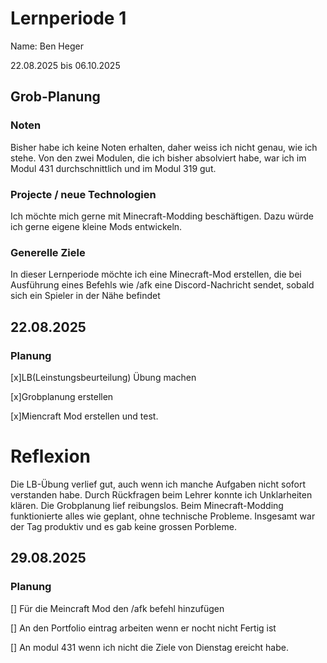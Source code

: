 # Lernperiode 1
Name: Ben Heger

22.08.2025 bis 06.10.2025

## Grob-Planung

### Noten
Bisher habe ich keine Noten erhalten, daher weiss ich nicht genau, wie ich stehe.
Von den zwei Modulen, die ich bisher absolviert habe, war ich im Modul 431 durchschnittlich und im Modul 319 gut.


### Projecte / neue Technologien
Ich möchte mich gerne mit Minecraft-Modding beschäftigen. Dazu würde ich gerne eigene kleine Mods entwickeln.

### Generelle Ziele
In dieser Lernperiode möchte ich eine Minecraft-Mod erstellen, die bei Ausführung eines Befehls wie /afk eine Discord-Nachricht sendet, sobald sich ein Spieler in der Nähe befindet

## 22.08.2025

### Planung
[x]LB(Leinstungsbeurteilung) Übung machen

[x]Grobplanung erstellen

[x]Miencraft Mod erstellen und test.

# Reflexion 
Die LB-Übung verlief gut, auch wenn ich manche Aufgaben nicht sofort verstanden habe. Durch Rückfragen beim Lehrer konnte ich Unklarheiten klären. Die Grobplanung lief reibungslos. Beim Minecraft-Modding funktionierte alles wie geplant, ohne technische Probleme. Insgesamt war der Tag produktiv und es gab keine grossen Porbleme.

## 29.08.2025 

### Planung 
[] Für die Meincraft Mod den /afk befehl hinzufügen

[] An den Portfolio eintrag arbeiten wenn er nocht nicht Fertig ist

[] An modul 431 wenn ich nicht die Ziele von Dienstag ereicht habe.






